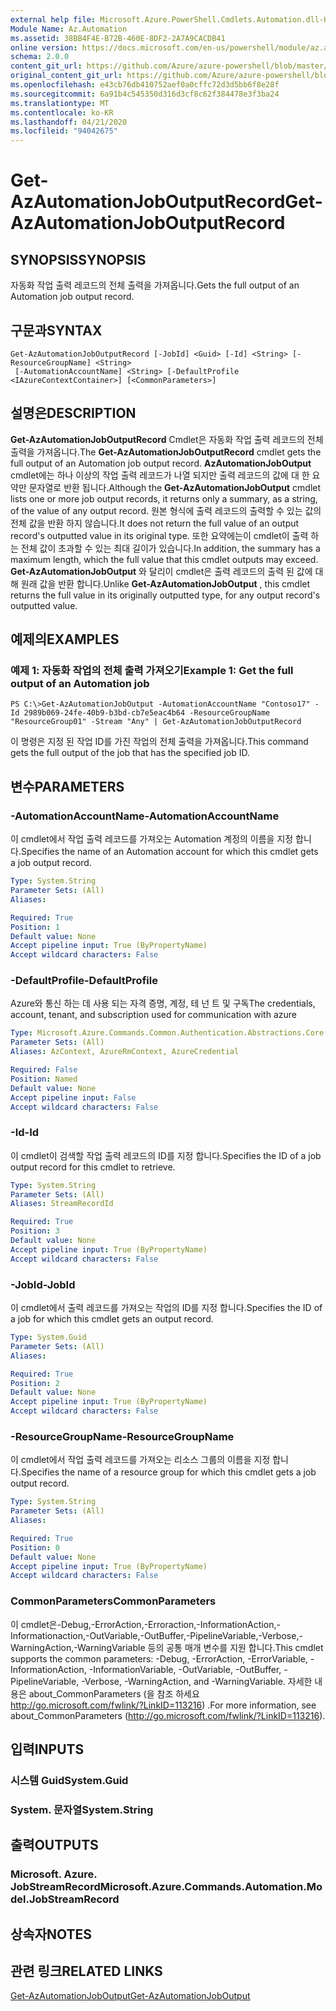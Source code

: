```yaml
---
external help file: Microsoft.Azure.PowerShell.Cmdlets.Automation.dll-Help.xml
Module Name: Az.Automation
ms.assetid: 38BB4F4E-B72B-460E-8DF2-2A7A9CACDB41
online version: https://docs.microsoft.com/en-us/powershell/module/az.automation/get-azautomationjoboutputrecord
schema: 2.0.0
content_git_url: https://github.com/Azure/azure-powershell/blob/master/src/Automation/Automation/help/Get-AzAutomationJobOutputRecord.md
original_content_git_url: https://github.com/Azure/azure-powershell/blob/master/src/Automation/Automation/help/Get-AzAutomationJobOutputRecord.md
ms.openlocfilehash: e43cb76db410752aef0a0cffc72d3d5bb6f8e28f
ms.sourcegitcommit: 6a91b4c545350d316d3cf8c62f384478e3f3ba24
ms.translationtype: MT
ms.contentlocale: ko-KR
ms.lasthandoff: 04/21/2020
ms.locfileid: "94042675"
---
```

# <span data-ttu-id="e4243-101">Get-AzAutomationJobOutputRecord</span><span class="sxs-lookup"><span data-stu-id="e4243-101">Get-AzAutomationJobOutputRecord</span></span>

## <span data-ttu-id="e4243-102">SYNOPSIS</span><span class="sxs-lookup"><span data-stu-id="e4243-102">SYNOPSIS</span></span>
<span data-ttu-id="e4243-103">자동화 작업 출력 레코드의 전체 출력을 가져옵니다.</span><span class="sxs-lookup"><span data-stu-id="e4243-103">Gets the full output of an Automation job output record.</span></span>

## <span data-ttu-id="e4243-104">구문과</span><span class="sxs-lookup"><span data-stu-id="e4243-104">SYNTAX</span></span>

```
Get-AzAutomationJobOutputRecord [-JobId] <Guid> [-Id] <String> [-ResourceGroupName] <String>
 [-AutomationAccountName] <String> [-DefaultProfile <IAzureContextContainer>] [<CommonParameters>]
```

## <span data-ttu-id="e4243-105">설명은</span><span class="sxs-lookup"><span data-stu-id="e4243-105">DESCRIPTION</span></span>
<span data-ttu-id="e4243-106">**Get-AzAutomationJobOutputRecord** Cmdlet은 자동화 작업 출력 레코드의 전체 출력을 가져옵니다.</span><span class="sxs-lookup"><span data-stu-id="e4243-106">The **Get-AzAutomationJobOutputRecord** cmdlet gets the full output of an Automation job output record.</span></span>
<span data-ttu-id="e4243-107">**AzAutomationJobOutput** cmdlet에는 하나 이상의 작업 출력 레코드가 나열 되지만 출력 레코드의 값에 대 한 요약만 문자열로 반환 됩니다.</span><span class="sxs-lookup"><span data-stu-id="e4243-107">Although the **Get-AzAutomationJobOutput** cmdlet lists one or more job output records, it returns only a summary, as a string, of the value of any output record.</span></span>
<span data-ttu-id="e4243-108">원본 형식에 출력 레코드의 출력할 수 있는 값의 전체 값을 반환 하지 않습니다.</span><span class="sxs-lookup"><span data-stu-id="e4243-108">It does not return the full value of an output record's outputted value in its original type.</span></span>
<span data-ttu-id="e4243-109">또한 요약에는이 cmdlet이 출력 하는 전체 값이 초과할 수 있는 최대 길이가 있습니다.</span><span class="sxs-lookup"><span data-stu-id="e4243-109">In addition, the summary has a maximum length, which the full value that this cmdlet outputs may exceed.</span></span>
<span data-ttu-id="e4243-110">**Get-AzAutomationJobOutput** 와 달리이 cmdlet은 출력 레코드의 출력 된 값에 대해 원래 값을 반환 합니다.</span><span class="sxs-lookup"><span data-stu-id="e4243-110">Unlike **Get-AzAutomationJobOutput** , this cmdlet returns the full value in its originally outputted type, for any output record's outputted value.</span></span>

## <span data-ttu-id="e4243-111">예제의</span><span class="sxs-lookup"><span data-stu-id="e4243-111">EXAMPLES</span></span>

### <span data-ttu-id="e4243-112">예제 1: 자동화 작업의 전체 출력 가져오기</span><span class="sxs-lookup"><span data-stu-id="e4243-112">Example 1: Get the full output of an Automation job</span></span>
```
PS C:\>Get-AzAutomationJobOutput -AutomationAccountName "Contoso17" -Id 2989b069-24fe-40b9-b3bd-cb7e5eac4b64 -ResourceGroupName "ResourceGroup01" -Stream "Any" | Get-AzAutomationJobOutputRecord
```

<span data-ttu-id="e4243-113">이 명령은 지정 된 작업 ID를 가진 작업의 전체 출력을 가져옵니다.</span><span class="sxs-lookup"><span data-stu-id="e4243-113">This command gets the full output of the job that has the specified job ID.</span></span>

## <span data-ttu-id="e4243-114">변수</span><span class="sxs-lookup"><span data-stu-id="e4243-114">PARAMETERS</span></span>

### <span data-ttu-id="e4243-115">-AutomationAccountName</span><span class="sxs-lookup"><span data-stu-id="e4243-115">-AutomationAccountName</span></span>
<span data-ttu-id="e4243-116">이 cmdlet에서 작업 출력 레코드를 가져오는 Automation 계정의 이름을 지정 합니다.</span><span class="sxs-lookup"><span data-stu-id="e4243-116">Specifies the name of an Automation account for which this cmdlet gets a job output record.</span></span>

```yaml
Type: System.String
Parameter Sets: (All)
Aliases:

Required: True
Position: 1
Default value: None
Accept pipeline input: True (ByPropertyName)
Accept wildcard characters: False
```

### <span data-ttu-id="e4243-117">-DefaultProfile</span><span class="sxs-lookup"><span data-stu-id="e4243-117">-DefaultProfile</span></span>
<span data-ttu-id="e4243-118">Azure와 통신 하는 데 사용 되는 자격 증명, 계정, 테 넌 트 및 구독</span><span class="sxs-lookup"><span data-stu-id="e4243-118">The credentials, account, tenant, and subscription used for communication with azure</span></span>

```yaml
Type: Microsoft.Azure.Commands.Common.Authentication.Abstractions.Core.IAzureContextContainer
Parameter Sets: (All)
Aliases: AzContext, AzureRmContext, AzureCredential

Required: False
Position: Named
Default value: None
Accept pipeline input: False
Accept wildcard characters: False
```

### <span data-ttu-id="e4243-119">-Id</span><span class="sxs-lookup"><span data-stu-id="e4243-119">-Id</span></span>
<span data-ttu-id="e4243-120">이 cmdlet이 검색할 작업 출력 레코드의 ID를 지정 합니다.</span><span class="sxs-lookup"><span data-stu-id="e4243-120">Specifies the ID of a job output record for this cmdlet to retrieve.</span></span>

```yaml
Type: System.String
Parameter Sets: (All)
Aliases: StreamRecordId

Required: True
Position: 3
Default value: None
Accept pipeline input: True (ByPropertyName)
Accept wildcard characters: False
```

### <span data-ttu-id="e4243-121">-JobId</span><span class="sxs-lookup"><span data-stu-id="e4243-121">-JobId</span></span>
<span data-ttu-id="e4243-122">이 cmdlet에서 출력 레코드를 가져오는 작업의 ID를 지정 합니다.</span><span class="sxs-lookup"><span data-stu-id="e4243-122">Specifies the ID of a job for which this cmdlet gets an output record.</span></span>

```yaml
Type: System.Guid
Parameter Sets: (All)
Aliases:

Required: True
Position: 2
Default value: None
Accept pipeline input: True (ByPropertyName)
Accept wildcard characters: False
```

### <span data-ttu-id="e4243-123">-ResourceGroupName</span><span class="sxs-lookup"><span data-stu-id="e4243-123">-ResourceGroupName</span></span>
<span data-ttu-id="e4243-124">이 cmdlet에서 작업 출력 레코드를 가져오는 리소스 그룹의 이름을 지정 합니다.</span><span class="sxs-lookup"><span data-stu-id="e4243-124">Specifies the name of a resource group for which this cmdlet gets a job output record.</span></span>

```yaml
Type: System.String
Parameter Sets: (All)
Aliases:

Required: True
Position: 0
Default value: None
Accept pipeline input: True (ByPropertyName)
Accept wildcard characters: False
```

### <span data-ttu-id="e4243-125">CommonParameters</span><span class="sxs-lookup"><span data-stu-id="e4243-125">CommonParameters</span></span>
<span data-ttu-id="e4243-126">이 cmdlet은-Debug,-ErrorAction,-Erroraction,-InformationAction,-Informationaction,-OutVariable,-OutBuffer,-PipelineVariable,-Verbose,-WarningAction,-WarningVariable 등의 공통 매개 변수를 지원 합니다.</span><span class="sxs-lookup"><span data-stu-id="e4243-126">This cmdlet supports the common parameters: -Debug, -ErrorAction, -ErrorVariable, -InformationAction, -InformationVariable, -OutVariable, -OutBuffer, -PipelineVariable, -Verbose, -WarningAction, and -WarningVariable.</span></span> <span data-ttu-id="e4243-127">자세한 내용은 about_CommonParameters (을 참조 하세요 http://go.microsoft.com/fwlink/?LinkID=113216) .</span><span class="sxs-lookup"><span data-stu-id="e4243-127">For more information, see about_CommonParameters (http://go.microsoft.com/fwlink/?LinkID=113216).</span></span>

## <span data-ttu-id="e4243-128">입력</span><span class="sxs-lookup"><span data-stu-id="e4243-128">INPUTS</span></span>

### <span data-ttu-id="e4243-129">시스템 Guid</span><span class="sxs-lookup"><span data-stu-id="e4243-129">System.Guid</span></span>

### <span data-ttu-id="e4243-130">System. 문자열</span><span class="sxs-lookup"><span data-stu-id="e4243-130">System.String</span></span>

## <span data-ttu-id="e4243-131">출력</span><span class="sxs-lookup"><span data-stu-id="e4243-131">OUTPUTS</span></span>

### <span data-ttu-id="e4243-132">Microsoft. Azure. JobStreamRecord</span><span class="sxs-lookup"><span data-stu-id="e4243-132">Microsoft.Azure.Commands.Automation.Model.JobStreamRecord</span></span>

## <span data-ttu-id="e4243-133">상속자</span><span class="sxs-lookup"><span data-stu-id="e4243-133">NOTES</span></span>

## <span data-ttu-id="e4243-134">관련 링크</span><span class="sxs-lookup"><span data-stu-id="e4243-134">RELATED LINKS</span></span>

[<span data-ttu-id="e4243-135">Get-AzAutomationJobOutput</span><span class="sxs-lookup"><span data-stu-id="e4243-135">Get-AzAutomationJobOutput</span></span>](./Get-AzAutomationJobOutput.md)


